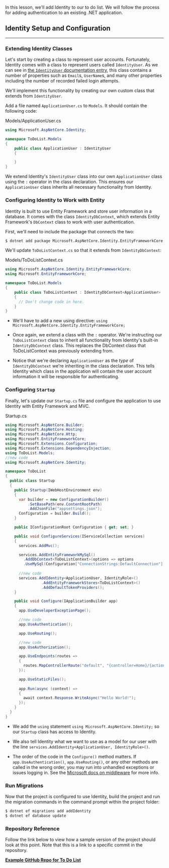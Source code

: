 In this lesson, we'll add Identity to our to do list. We will follow the process for adding authentication to an existing .NET application.

## Identity Setup and Configuration
---

### Extending Identity Classes

Let's start by creating a class to represent user accounts. Fortunately, Identity comes with a class to represent users called `IdentityUser`. As we can see in [the `IdentityUser` documentation entry](https://docs.microsoft.com/en-us/dotnet/api/microsoft.aspnetcore.identity.identityuser.-ctor?view=aspnetcore-5.0), this class contains a number of properties such as `Email`s, `UserName`s, and many other properties including the number of recorded failed login attempts.

We'll implement this functionality by creating our own custom class that extends from `IdentityUser`.

Add a file named `ApplicationUser.cs` to `Models`. It should contain the following code:

<div class="filename">Models/ApplicationUser.cs</div>

```csharp
using Microsoft.AspNetCore.Identity;

namespace ToDoList.Models
{
    public class ApplicationUser : IdentityUser
    {

    }
}
```

We extend Identity's `IdentityUser` class into our own `ApplicationUser` class using the `:` operator in the class declaration. This ensures our `ApplicationUser` class inherits all necessary functionality from Identity.

### Configuring Identity to Work with Entity

Identity is built to use Entity Framework and store user information in a database. It comes with the class `IdentityDbContext`, which extends Entity Framework's `DbContext` class to work with user authentication.

First, we'll need to include the package that connects the two:

```bash
$ dotnet add package Microsoft.AspNetCore.Identity.EntityFrameworkCore -v 5.0.0
```

We'll update `ToDoListContext.cs` so that it extends from `IdentityDbContext`:

<div class="filename">Models/ToDoListContext.cs</div>

```csharp
using Microsoft.AspNetCore.Identity.EntityFrameworkCore;
using Microsoft.EntityFrameworkCore;

namespace ToDoList.Models
{
    public class ToDoListContext : IdentityDbContext<ApplicationUser>
    {
      // Don't change code in here.
    }
}
```

* We'll have to add a new using directive: `using Microsoft.AspNetCore.Identity.EntityFrameworkCore;`

* Once again, we extend a class with the `:` operator. We're instructing our `ToDoListContext` class to inherit all functionality from Identity's built-in `IdentityDbContext` class. This replaces the DbContext class that ToDoListContext was previously extending from.

* Notice that we're declaring `ApplicationUser` as the _type_ of `IdentityDbContext` we're inheriting in the class declaration. This tells Identity which class in the application will contain the user account information it will be responsible for authenticating.

### Configuring `Startup`

Finally, let's update our `Startup.cs` file and configure the application to use Identity with Entity Framework and MVC.

<div class="filename">Startup.cs</div>

```csharp
using Microsoft.AspNetCore.Builder;
using Microsoft.AspNetCore.Hosting;
using Microsoft.AspNetCore.Http;
using Microsoft.EntityFrameworkCore;
using Microsoft.Extensions.Configuration;
using Microsoft.Extensions.DependencyInjection;
using ToDoList.Models;
//new code
using Microsoft.AspNetCore.Identity;

namespace ToDoList
{
  public class Startup
  {
    public Startup(IWebHostEnvironment env)
    {
      var builder = new ConfigurationBuilder()
          .SetBasePath(env.ContentRootPath)
          .AddJsonFile("appsettings.json");
      Configuration = builder.Build();
    }

    public IConfigurationRoot Configuration { get; set; }

    public void ConfigureServices(IServiceCollection services)
    {
      services.AddMvc();

      services.AddEntityFrameworkMySql()
        .AddDbContext<ToDoListContext>(options => options
        .UseMySql(Configuration["ConnectionStrings:DefaultConnection"], ServerVersion.AutoDetect(Configuration["ConnectionStrings:DefaultConnection"])));
        
      //new code
      services.AddIdentity<ApplicationUser, IdentityRole>()
                .AddEntityFrameworkStores<ToDoListContext>()
                .AddDefaultTokenProviders();
    }

    public void Configure(IApplicationBuilder app)
    {
      app.UseDeveloperExceptionPage();

      //new code
      app.UseAuthentication(); 

      app.UseRouting();

      //new code
      app.UseAuthorization();

      app.UseEndpoints(routes =>
      {
        routes.MapControllerRoute("default", "{controller=Home}/{action=Index}/{id?}");
      });

      app.UseStaticFiles();
      
      app.Run(async (context) =>
      {
        await context.Response.WriteAsync("Hello World!");
      });
    }
  }
}
```

* We add the `using` statement `using Microsoft.AspNetCore.Identity;` so our `Startup` class has access to Identity.

* We also tell Identity what we want to use as a model for our user with the line `services.AddIdentity<ApplicationUser, IdentityRole>()`.

* The order of the code in the `Configure()` method matters. If `app.UseAuthentication()`, `app.UseRouting()`, or any other methods are called in the wrong order, you may run into unhandled exceptions or issues logging in. See the [Microsoft docs on middleware](https://docs.microsoft.com/en-us/aspnet/core/fundamentals/middleware/?view=aspnetcore-5.0&source=docs#middleware-order) for more info.

### Run Migrations

Now that the project is configured to use Identity, build the project and run the migration commands in the command prompt within the project folder:

```bash
$ dotnet ef migrations add addIdentity
$ dotnet ef database update
```

### Repository Reference

Follow the link below to view how a sample version of the project should look at this point. Note that this is a link to a specific commit in the repository.

**[<i class="glyphicon glyphicon-folder-open"></i> Example GitHub Repo for To Do List](https://github.com/epicodus-lessons/c-sharp-to-do-list-dotnet-5-week-5/tree/2_identity_setup)**

